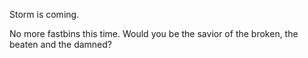 Storm is coming.

No more fastbins this time. Would you be the savior of the broken, the beaten and the damned?